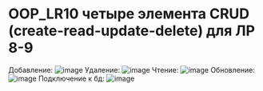 # OOP_LR10 четыре элемента CRUD (create-read-update-delete) для ЛР 8-9

Добавление:
![image](https://github.com/aaaaabandeev/OOP_LR10/assets/125127673/9cf33eb3-8d94-4fa4-a0dd-37841dcee4b81)
Удаление:
![image](https://github.com/aaaaabandeev/OOP_LR10/assets/125127673/08f331eb-5f65-4b1c-8a29-a33d4117140a1)
Чтение:
![image](https://github.com/aaaaabandeev/OOP_LR10/assets/125127673/e291a34f-0daf-4a4a-b4b9-fa929bb294f51)
Обновление:
![image](https://github.com/aaaaabandeev/OOP_LR10/assets/125127673/f02cd1dc-87e1-4dd1-9df7-6970b99877601)
Подключение к бд:
![image](https://github.com/aaaaabandeev/OOP_LR10/assets/125127673/7d5557d1-c58a-45b9-b208-cbbb2a4a71171)



